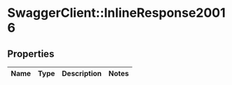 # SwaggerClient::InlineResponse20016

## Properties
Name | Type | Description | Notes
------------ | ------------- | ------------- | -------------

